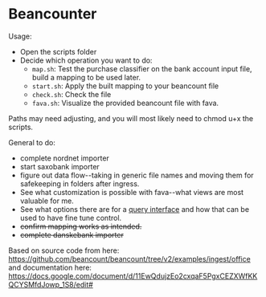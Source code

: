  # Beancounter
 
Usage: 

* Open the scripts folder
* Decide which operation you want to do:
  * `map.sh`: Test the purchase classifier on the bank account input file, build a mapping to be used later.
  * `start.sh`: Apply the built mapping to your beancount file
  * `check.sh`: Check the file
  * `fava.sh`: Visualize the provided beancount file with fava. 

Paths may need adjusting, and you will most likely need to chmod u+x the scripts. 

General to do:
* complete nordnet importer
* start saxobank importer
* figure out data flow--taking in generic file names and moving them for safekeeping in folders after ingress.
* See what customization is possible with fava--what views are most valuable for me. 
* See what options there are for a [query interface](https://beancount.github.io/docs/beancount_query_language.html) and how that can be used to have fine tune control.
* ~~confirm mapping works as intended.~~
* ~~complete danskebank importer~~




Based on source code from here:
https://github.com/beancount/beancount/tree/v2/examples/ingest/office
and documentation here:
https://docs.google.com/document/d/11EwQdujzEo2cxqaF5PgxCEZXWfKKQCYSMfdJowp_1S8/edit#
